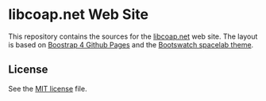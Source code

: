 # libcoap.net Web Site

This repository contains the sources for the
[libcoap.net](https://libcoap.net) web site. The layout is based on
[Boostrap 4 Github
Pages](https://nicolas-van.github.io/bootstrap-4-github-pages/) and
the [Bootswatch spacelab theme](https://bootswatch.com/spacelab/).

## License

See the [MIT license](/LICENSE.md) file.
